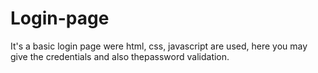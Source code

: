 # Login-page
It's a basic login page were html, css, javascript are used, here you may give the credentials and also thepassword validation.
